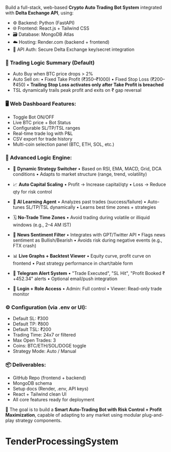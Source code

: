 Build a full-stack, web-based **Crypto Auto Trading Bot System** integrated with **Delta Exchange API**, using:

- ⚙️ Backend: Python (FastAPI)
- 🌐 Frontend: React.js + Tailwind CSS
- 🗃️ Database: MongoDB Atlas
- ☁️ Hosting: Render.com (backend + frontend)
- 🔐 API Auth: Secure Delta Exchange key/secret integration

### 🎯 Trading Logic Summary (Default)
- Auto Buy when BTC price drops > 2%
- Auto Sell on:
  • Fixed Take Profit (₹350–₹1000)
  • Fixed Stop Loss (₹200–₹450)
  • **Trailing Stop Loss activates only after Take Profit is breached**
- TSL dynamically trails peak profit and exits on ₹ gap reversal

### 🖥️ Web Dashboard Features:
- Toggle Bot ON/OFF
- Live BTC price + Bot Status
- Configurable SL/TP/TSL ranges
- Real-time trade log with P&L
- CSV export for trade history
- Multi-coin selection panel (BTC, ETH, SOL, etc.)

### 🔁 Advanced Logic Engine:
- 🧠 **Dynamic Strategy Switcher**
  • Based on RSI, EMA, MACD, Grid, DCA conditions
  • Adapts to market structure (range, trend, volatility)

- 📈 **Auto Capital Scaling**
  • Profit → Increase capital/qty
  • Loss → Reduce qty for risk control

- 🔄 **AI Learning Agent**
  • Analyzes past trades (success/failure)
  • Auto-tunes SL/TP/TSL dynamically
  • Learns best time zones + strategies

- 🗓️ **No-Trade Time Zones**
  • Avoid trading during volatile or illiquid windows (e.g., 2–4 AM IST)

- 📡 **News Sentiment Filter**
  • Integrates with GPT/Twitter API
  • Flags news sentiment as Bullish/Bearish
  • Avoids risk during negative events (e.g., FTX crash)

- 📊 **Live Graphs + Backtest Viewer**
  • Equity curve, profit curve on frontend
  • Past strategy performance in chart/table form

- 📱 **Telegram Alert System**
  • "Trade Executed", "SL Hit", "Profit Booked ₹+452.34" alerts
  • Optional email/push integration

- 🔐 **Login + Role Access**
  • Admin: Full control
  • Viewer: Read-only trade monitor

### ⚙️ Configuration (via .env or UI):
- Default SL: ₹300
- Default TP: ₹800
- Default TSL: ₹200
- Trading Time: 24x7 or filtered
- Max Open Trades: 3
- Coins: BTC/ETH/SOL/DOGE toggle
- Strategy Mode: Auto / Manual

### 📦 Deliverables:
- GitHub Repo (frontend + backend)
- MongoDB schema
- Setup docs (Render, .env, API keys)
- React + Tailwind clean UI
- All core features ready for deployment

🧠 The goal is to build a **Smart Auto-Trading Bot with Risk Control + Profit Maximization**, capable of adapting to any market using modular plug-and-play strategy components.

# TenderProcessingSystem
